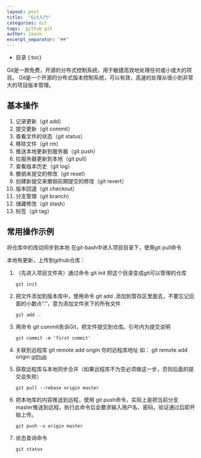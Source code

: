 ```yaml
---
layout: post
title:  "Git入门"
categories: Git
tags:  github git
author: Jason
excerpt_separator: "##"
---
```


* 目录
{:toc}

Git是一款免费，开源的分布式控制系统，用于敏捷高效地处理任何或小或大的项目。
Git是一个开源的分布式版本控制系统，可以有效，高速的处理从很小到非常大的项目版本管理。

## 基本操作

1. 记录更新（git add）
2. 提交更新（git commit）
3. 查看文件的状态（git status）
4. 移除文件（git rm）
5. 推送本地更新到服务器（git push）
6. 拉服务器更新到本地（git pull）
7. 查看版本历史（git log）
8. 撤销未提交的修改（git reset）
9. 创建新提交来撤销前期提交的修改（git revert）
10. 版本回退（git checkout）
11. 分支管理（git branch） 
12. 储藏修改（git stash）
13. 标签（git tag）

## 常用操作示例

将仓库中的改动同步到本地
在git-bash中进入项目目录下，使用git pull命令
 
本地有更新，上传到github仓库：

1. （先进入项目文件夹）通过命令 git init 把这个目录变成git可以管理的仓库

	`git init`

2. 把文件添加到版本库中，使用命令 git add .添加到暂存区里面去，不要忘记后面的小数点“.”，意为添加文件夹下的所有文件
	
    `git add .`

3. 用命令 git commit告诉Git，把文件提交到仓库。引号内为提交说明

    `git commit -m 'first commit'`

4. 关联到远程库
git remote add origin 你的远程库地址
如：
git remote add origin [github](https://github.com/cade8800/ionic-demo.git)

5. 获取远程库与本地同步合并（如果远程库不为空必须做这一步，否则后面的提交会失败）

	`git pull --rebase origin master`

6. 把本地库的内容推送到远程，使用 git push命令，实际上是把当前分支master推送到远程。执行此命令后会要求输入用户名、密码，验证通过后即开始上传。

	`git push -u origin master`

7. 状态查询命令

	`git status`



